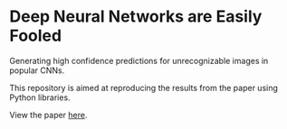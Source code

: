 # Deep Neural Networks are Easily Fooled
Generating high confidence predictions for unrecognizable images in popular CNNs.

This repository is aimed at reproducing the results from the paper using Python libraries.  
  
View the paper [here](https://arxiv.org/abs/1412.1897).
